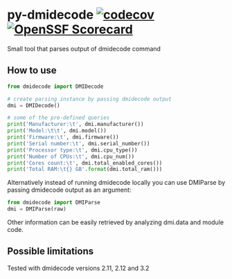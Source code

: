 # py-dmidecode [![codecov](https://codecov.io/gh/zaibon/py-dmidecode/branch/master/graph/badge.svg?token=uIHftzfsHn)](https://codecov.io/gh/zaibon/py-dmidecode) [![OpenSSF Scorecard](https://api.securityscorecards.dev/projects/github.com/zaibon/py-dmidecode/badge)](https://securityscorecards.dev/viewer/?uri=github.com/zaibon/py-dmidecode)


Small tool that parses output of dmidecode command

## How to use

```python
from dmidecode import DMIDecode

# create parsing instance by passing dmidecode output
dmi = DMIDecode()

# some of the pre-defined queries
print('Manufacturer:\t', dmi.manufacturer())
print('Model:\t\t', dmi.model())
print('Firmware:\t', dmi.firmware())
print('Serial number:\t', dmi.serial_number())
print('Processor type:\t', dmi.cpu_type())
print('Number of CPUs:\t', dmi.cpu_num())
print('Cores count:\t', dmi.total_enabled_cores())
print('Total RAM:\t{} GB'.format(dmi.total_ram()))
```

Alternatively instead of running dmidecode locally you can use DMIParse by passing dmidecode output as an argument:

```python
from dmidecode import DMIParse
dmi = DMIParse(raw)
```

Other information can be easily retrieved by analyzing dmi.data and module code.

## Possible limitations

Tested with dmidecode versions 2.11, 2.12 and 3.2
